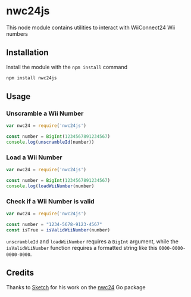 # nwc24js

This node module contains utilities to interact with WiiConnect24 Wii numbers

## Installation

Install the module with the `npm install` command

```sh
npm install nwc24js
```

## Usage

### Unscramble a Wii Number

```javascript
var nwc24 = require('nwc24js')

const number = BigInt(1234567891234567)
console.log(unscrambleId(number))
```

### Load a Wii Number

```javascript
var nwc24 = require('nwc24js')

const number = BigInt(1234567891234567)
console.log(loadWiiNumber(number)
```

### Check if a Wii Number is valid

```javascript
var nwc24 = require('nwc24js')

const number = "1234-5678-9123-4567"
const isTrue = isValidWiiNumber(number)
```

`unscrambleId` and `loadWiiNumber` requires a `BigInt` argument, while the `isValidWiiNumber` function requires a formatted string like this `0000-0000-0000-0000`.

## Credits

Thanks to [Sketch](https://github.com/noahpistilli) for his work on the [nwc24](https://github.com/WiiLink24/nwc24) Go package

